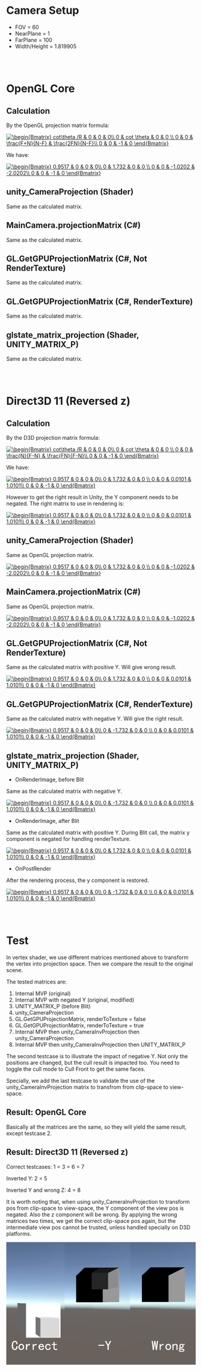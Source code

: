 # Camera Setup
* FOV = 60
* NearPlane = 1
* FarPlane = 100
* Width/Height = 1.819905

<br><br>
# OpenGL Core

## Calculation

By the OpenGL projection matrix formula:

<a href="https://www.codecogs.com/eqnedit.php?latex=\begin{Bmatrix}&space;cot\theta&space;/R&space;&&space;0&space;&&space;0&space;&&space;0\\&space;0&space;&&space;cot&space;\theta&space;&&space;0&space;&&space;0&space;\\&space;0&space;&&space;0&space;&&space;\frac{F&plus;N}{N-F}&space;&&space;\frac{2FN}{N-F}\\&space;0&space;&&space;0&space;&&space;-1&space;&&space;0&space;\end{Bmatrix}" target="_blank"><img src="https://latex.codecogs.com/gif.latex?\begin{Bmatrix}&space;cot\theta&space;/R&space;&&space;0&space;&&space;0&space;&&space;0\\&space;0&space;&&space;cot&space;\theta&space;&&space;0&space;&&space;0&space;\\&space;0&space;&&space;0&space;&&space;\frac{F&plus;N}{N-F}&space;&&space;\frac{2FN}{N-F}\\&space;0&space;&&space;0&space;&&space;-1&space;&&space;0&space;\end{Bmatrix}" title="\begin{Bmatrix} cot\theta /R & 0 & 0 & 0\\ 0 & cot \theta & 0 & 0 \\ 0 & 0 & \frac{F+N}{N-F} & \frac{2FN}{N-F}\\ 0 & 0 & -1 & 0 \end{Bmatrix}" /></a>

We have:

<a href="https://www.codecogs.com/eqnedit.php?latex=\begin{Bmatrix}&space;0.9517&space;&&space;0&space;&&space;0&space;&&space;0\\&space;0&space;&&space;1.732&space;&&space;0&space;&&space;0&space;\\&space;0&space;&&space;0&space;&&space;-1.0202&space;&&space;-2.0202\\&space;0&space;&&space;0&space;&&space;-1&space;&&space;0&space;\end{Bmatrix}" target="_blank"><img src="https://latex.codecogs.com/gif.latex?\begin{Bmatrix}&space;0.9517&space;&&space;0&space;&&space;0&space;&&space;0\\&space;0&space;&&space;1.732&space;&&space;0&space;&&space;0&space;\\&space;0&space;&&space;0&space;&&space;-1.0202&space;&&space;-2.0202\\&space;0&space;&&space;0&space;&&space;-1&space;&&space;0&space;\end{Bmatrix}" title="\begin{Bmatrix} 0.9517 & 0 & 0 & 0\\ 0 & 1.732 & 0 & 0 \\ 0 & 0 & -1.0202 & -2.0202\\ 0 & 0 & -1 & 0 \end{Bmatrix}" /></a>

## unity_CameraProjection (Shader)

Same as the calculated matrix.

## MainCamera.projectionMatrix (C#)

Same as the calculated matrix.

## GL.GetGPUProjectionMatrix (C#, Not RenderTexture)

Same as the calculated matrix.

## GL.GetGPUProjectionMatrix (C#, RenderTexture)

Same as the calculated matrix.

## glstate_matrix_projection (Shader, UNITY_MATRIX_P)

Same as the calculated matrix.


<br><br>
# Direct3D 11 (Reversed z)

## Calculation

By the D3D projection matrix formula:

<a href="https://www.codecogs.com/eqnedit.php?latex=\begin{Bmatrix}&space;cot\theta&space;/R&space;&&space;0&space;&&space;0&space;&&space;0\\&space;0&space;&&space;cot&space;\theta&space;&&space;0&space;&&space;0&space;\\&space;0&space;&&space;0&space;&&space;\frac{N}{F-N}&space;&&space;\frac{FN}{F-N}\\&space;0&space;&&space;0&space;&&space;-1&space;&&space;0&space;\end{Bmatrix}" target="_blank"><img src="https://latex.codecogs.com/gif.latex?\begin{Bmatrix}&space;cot\theta&space;/R&space;&&space;0&space;&&space;0&space;&&space;0\\&space;0&space;&&space;cot&space;\theta&space;&&space;0&space;&&space;0&space;\\&space;0&space;&&space;0&space;&&space;\frac{N}{F-N}&space;&&space;\frac{FN}{F-N}\\&space;0&space;&&space;0&space;&&space;-1&space;&&space;0&space;\end{Bmatrix}" title="\begin{Bmatrix} cot\theta /R & 0 & 0 & 0\\ 0 & cot \theta & 0 & 0 \\ 0 & 0 & \frac{N}{F-N} & \frac{FN}{F-N}\\ 0 & 0 & -1 & 0 \end{Bmatrix}" /></a>

We have:

<a href="https://www.codecogs.com/eqnedit.php?latex=\begin{Bmatrix}&space;0.9517&space;&&space;0&space;&&space;0&space;&&space;0\\&space;0&space;&&space;1.732&space;&&space;0&space;&&space;0&space;\\&space;0&space;&&space;0&space;&&space;0.0101&space;&&space;1.0101\\&space;0&space;&&space;0&space;&&space;-1&space;&&space;0&space;\end{Bmatrix}" target="_blank"><img src="https://latex.codecogs.com/gif.latex?\begin{Bmatrix}&space;0.9517&space;&&space;0&space;&&space;0&space;&&space;0\\&space;0&space;&&space;1.732&space;&&space;0&space;&&space;0&space;\\&space;0&space;&&space;0&space;&&space;0.0101&space;&&space;1.0101\\&space;0&space;&&space;0&space;&&space;-1&space;&&space;0&space;\end{Bmatrix}" title="\begin{Bmatrix} 0.9517 & 0 & 0 & 0\\ 0 & 1.732 & 0 & 0 \\ 0 & 0 & 0.0101 & 1.0101\\ 0 & 0 & -1 & 0 \end{Bmatrix}" /></a>

However to get the right result in Unity, the Y component needs to be negated.
The right matrix to use in rendering is:

<a href="https://www.codecogs.com/eqnedit.php?latex=\begin{Bmatrix}&space;0.9517&space;&&space;0&space;&&space;0&space;&&space;0\\&space;0&space;&&space;-1.732&space;&&space;0&space;&&space;0&space;\\&space;0&space;&&space;0&space;&&space;0.0101&space;&&space;1.0101\\&space;0&space;&&space;0&space;&&space;-1&space;&&space;0&space;\end{Bmatrix}" target="_blank"><img src="https://latex.codecogs.com/gif.latex?\begin{Bmatrix}&space;0.9517&space;&&space;0&space;&&space;0&space;&&space;0\\&space;0&space;&&space;-1.732&space;&&space;0&space;&&space;0&space;\\&space;0&space;&&space;0&space;&&space;0.0101&space;&&space;1.0101\\&space;0&space;&&space;0&space;&&space;-1&space;&&space;0&space;\end{Bmatrix}" title="\begin{Bmatrix} 0.9517 & 0 & 0 & 0\\ 0 & 1.732 & 0 & 0 \\ 0 & 0 & 0.0101 & 1.0101\\ 0 & 0 & -1 & 0 \end{Bmatrix}" /></a>

## unity_CameraProjection (Shader)

Same as OpenGL projection matrix.

<a href="https://www.codecogs.com/eqnedit.php?latex=\begin{Bmatrix}&space;0.9517&space;&&space;0&space;&&space;0&space;&&space;0\\&space;0&space;&&space;1.732&space;&&space;0&space;&&space;0&space;\\&space;0&space;&&space;0&space;&&space;-1.0202&space;&&space;-2.0202\\&space;0&space;&&space;0&space;&&space;-1&space;&&space;0&space;\end{Bmatrix}" target="_blank"><img src="https://latex.codecogs.com/gif.latex?\begin{Bmatrix}&space;0.9517&space;&&space;0&space;&&space;0&space;&&space;0\\&space;0&space;&&space;1.732&space;&&space;0&space;&&space;0&space;\\&space;0&space;&&space;0&space;&&space;-1.0202&space;&&space;-2.0202\\&space;0&space;&&space;0&space;&&space;-1&space;&&space;0&space;\end{Bmatrix}" title="\begin{Bmatrix} 0.9517 & 0 & 0 & 0\\ 0 & 1.732 & 0 & 0 \\ 0 & 0 & -1.0202 & -2.0202\\ 0 & 0 & -1 & 0 \end{Bmatrix}" /></a>

## MainCamera.projectionMatrix (C#)

Same as OpenGL projection matrix.

<a href="https://www.codecogs.com/eqnedit.php?latex=\begin{Bmatrix}&space;0.9517&space;&&space;0&space;&&space;0&space;&&space;0\\&space;0&space;&&space;1.732&space;&&space;0&space;&&space;0&space;\\&space;0&space;&&space;0&space;&&space;-1.0202&space;&&space;-2.0202\\&space;0&space;&&space;0&space;&&space;-1&space;&&space;0&space;\end{Bmatrix}" target="_blank"><img src="https://latex.codecogs.com/gif.latex?\begin{Bmatrix}&space;0.9517&space;&&space;0&space;&&space;0&space;&&space;0\\&space;0&space;&&space;1.732&space;&&space;0&space;&&space;0&space;\\&space;0&space;&&space;0&space;&&space;-1.0202&space;&&space;-2.0202\\&space;0&space;&&space;0&space;&&space;-1&space;&&space;0&space;\end{Bmatrix}" title="\begin{Bmatrix} 0.9517 & 0 & 0 & 0\\ 0 & 1.732 & 0 & 0 \\ 0 & 0 & -1.0202 & -2.0202\\ 0 & 0 & -1 & 0 \end{Bmatrix}" /></a>

## GL.GetGPUProjectionMatrix (C#, Not RenderTexture)

Same as the calculated matrix with positive Y. Will give wrong result.

<a href="https://www.codecogs.com/eqnedit.php?latex=\begin{Bmatrix}&space;0.9517&space;&&space;0&space;&&space;0&space;&&space;0\\&space;0&space;&&space;1.732&space;&&space;0&space;&&space;0&space;\\&space;0&space;&&space;0&space;&&space;0.0101&space;&&space;1.0101\\&space;0&space;&&space;0&space;&&space;-1&space;&&space;0&space;\end{Bmatrix}" target="_blank"><img src="https://latex.codecogs.com/gif.latex?\begin{Bmatrix}&space;0.9517&space;&&space;0&space;&&space;0&space;&&space;0\\&space;0&space;&&space;1.732&space;&&space;0&space;&&space;0&space;\\&space;0&space;&&space;0&space;&&space;0.0101&space;&&space;1.0101\\&space;0&space;&&space;0&space;&&space;-1&space;&&space;0&space;\end{Bmatrix}" title="\begin{Bmatrix} 0.9517 & 0 & 0 & 0\\ 0 & 1.732 & 0 & 0 \\ 0 & 0 & 0.0101 & 1.0101\\ 0 & 0 & -1 & 0 \end{Bmatrix}" /></a>

## GL.GetGPUProjectionMatrix (C#, RenderTexture)

Same as the calculated matrix with negative Y. Will give the right result.

<a href="https://www.codecogs.com/eqnedit.php?latex=\begin{Bmatrix}&space;0.9517&space;&&space;0&space;&&space;0&space;&&space;0\\&space;0&space;&&space;-1.732&space;&&space;0&space;&&space;0&space;\\&space;0&space;&&space;0&space;&&space;0.0101&space;&&space;1.0101\\&space;0&space;&&space;0&space;&&space;-1&space;&&space;0&space;\end{Bmatrix}" target="_blank"><img src="https://latex.codecogs.com/gif.latex?\begin{Bmatrix}&space;0.9517&space;&&space;0&space;&&space;0&space;&&space;0\\&space;0&space;&&space;-1.732&space;&&space;0&space;&&space;0&space;\\&space;0&space;&&space;0&space;&&space;0.0101&space;&&space;1.0101\\&space;0&space;&&space;0&space;&&space;-1&space;&&space;0&space;\end{Bmatrix}" title="\begin{Bmatrix} 0.9517 & 0 & 0 & 0\\ 0 & -1.732 & 0 & 0 \\ 0 & 0 & 0.0101 & 1.0101\\ 0 & 0 & -1 & 0 \end{Bmatrix}" /></a>

## glstate_matrix_projection (Shader, UNITY_MATRIX_P)

- OnRenderImage, before Blit

Same as the calculated matrix with negative Y.

<a href="https://www.codecogs.com/eqnedit.php?latex=\begin{Bmatrix}&space;0.9517&space;&&space;0&space;&&space;0&space;&&space;0\\&space;0&space;&&space;-1.732&space;&&space;0&space;&&space;0&space;\\&space;0&space;&&space;0&space;&&space;0.0101&space;&&space;1.0101\\&space;0&space;&&space;0&space;&&space;-1&space;&&space;0&space;\end{Bmatrix}" target="_blank"><img src="https://latex.codecogs.com/gif.latex?\begin{Bmatrix}&space;0.9517&space;&&space;0&space;&&space;0&space;&&space;0\\&space;0&space;&&space;-1.732&space;&&space;0&space;&&space;0&space;\\&space;0&space;&&space;0&space;&&space;0.0101&space;&&space;1.0101\\&space;0&space;&&space;0&space;&&space;-1&space;&&space;0&space;\end{Bmatrix}" title="\begin{Bmatrix} 0.9517 & 0 & 0 & 0\\ 0 & -1.732 & 0 & 0 \\ 0 & 0 & 0.0101 & 1.0101\\ 0 & 0 & -1 & 0 \end{Bmatrix}" /></a>

- OnRenderImage, after Blit

Same as the calculated matrix with positive Y. During Blit call, the matrix y component is negated for handling renderTexture.

<a href="https://www.codecogs.com/eqnedit.php?latex=\begin{Bmatrix}&space;0.9517&space;&&space;0&space;&&space;0&space;&&space;0\\&space;0&space;&&space;1.732&space;&&space;0&space;&&space;0&space;\\&space;0&space;&&space;0&space;&&space;0.0101&space;&&space;1.0101\\&space;0&space;&&space;0&space;&&space;-1&space;&&space;0&space;\end{Bmatrix}" target="_blank"><img src="https://latex.codecogs.com/gif.latex?\begin{Bmatrix}&space;0.9517&space;&&space;0&space;&&space;0&space;&&space;0\\&space;0&space;&&space;1.732&space;&&space;0&space;&&space;0&space;\\&space;0&space;&&space;0&space;&&space;0.0101&space;&&space;1.0101\\&space;0&space;&&space;0&space;&&space;-1&space;&&space;0&space;\end{Bmatrix}" title="\begin{Bmatrix} 0.9517 & 0 & 0 & 0\\ 0 & 1.732 & 0 & 0 \\ 0 & 0 & 0.0101 & 1.0101\\ 0 & 0 & -1 & 0 \end{Bmatrix}" /></a>

- OnPostRender

After the rendering process, the y component is restored.

<a href="https://www.codecogs.com/eqnedit.php?latex=\begin{Bmatrix}&space;0.9517&space;&&space;0&space;&&space;0&space;&&space;0\\&space;0&space;&&space;-1.732&space;&&space;0&space;&&space;0&space;\\&space;0&space;&&space;0&space;&&space;0.0101&space;&&space;1.0101\\&space;0&space;&&space;0&space;&&space;-1&space;&&space;0&space;\end{Bmatrix}" target="_blank"><img src="https://latex.codecogs.com/gif.latex?\begin{Bmatrix}&space;0.9517&space;&&space;0&space;&&space;0&space;&&space;0\\&space;0&space;&&space;-1.732&space;&&space;0&space;&&space;0&space;\\&space;0&space;&&space;0&space;&&space;0.0101&space;&&space;1.0101\\&space;0&space;&&space;0&space;&&space;-1&space;&&space;0&space;\end{Bmatrix}" title="\begin{Bmatrix} 0.9517 & 0 & 0 & 0\\ 0 & -1.732 & 0 & 0 \\ 0 & 0 & 0.0101 & 1.0101\\ 0 & 0 & -1 & 0 \end{Bmatrix}" /></a>

<br><br>
# Test

In vertex shader, we use different matrices mentioned above to transform the vertex into projection space.
Then we compare the result to the original scene.

The tested matrices are:

1. Internal MVP (original)
2. Internal MVP with negated Y (original, modified)
3. UNITY_MATRIX_P (before Blit)
4. unity_CameraProjection
5. GL.GetGPUProjectionMatrix, renderToTexture = false
6. GL.GetGPUProjectionMatrix, renderToTexture = true
7. Internal MVP then unity_CameraInvProjection then unity_CameraProjection
8. Internal MVP then unity_CameraInvProjection then UNITY_MATRIX_P

The second testcase is to illustrate the impact of negative Y. Not only the positions are changed,
but the cull result is impacted too. You need to toggle the cull mode to Cull Front to get the same faces.

Specially, we add the last testcase to validate the use of the unity_CameraInvProjection matrix to transfrom from clip-space to view-space.

## Result: OpenGL Core

Basically all the matrices are the same, so they will yield the same result, except testcase 2.

## Result: Direct3D 11 (Reversed z)

Correct testcases:
1 = 3 = 6 = 7

Inverted Y:
2 = 5

Inverted Y and wrong Z:
4 = 8

It is worth noting that, when using unity_CameraInvProjection to transform pos from clip-space to view-space,
the Y component of the view pos is negated. Also the z component will be wrong. By applying the wrong matrices two times, we get the correct clip-space pos again, but the intermediate view pos cannot be trusted, unless handled specially on D3D platforms.

![alt text][result]

[result]: ./md_image/UnityBuiltinMatrixTest.jpg "Result"